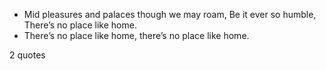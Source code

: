  - Mid pleasures and palaces though we may roam, Be it ever so humble, There’s no place like home.
 - There’s no place like home, there’s no place like home.

2 quotes